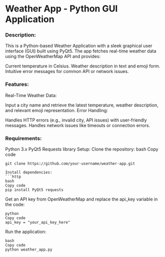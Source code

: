 # Weather App - Python GUI Application
### Description:
This is a Python-based Weather Application with a sleek graphical user interface (GUI) built using PyQt5. The app fetches real-time weather data using the OpenWeatherMap API and provides:

Current temperature in Celsius.
Weather description in text and emoji form.
Intuitive error messages for common API or network issues.
### Features:
Real-Time Weather Data:

Input a city name and retrieve the latest temperature, weather description, and relevant emoji representation.
Error Handling:

Handles HTTP errors (e.g., invalid city, API issues) with user-friendly messages.
Handles network issues like timeouts or connection errors.

### Requirements:
Python 3.x
PyQt5
Requests library
Setup:
Clone the repository:
bash
Copy code
```http
git clone https://github.com/your-username/weather-app.git

Install dependencies:
```http
bash
Copy code
pip install PyQt5 requests
```
Get an API key from OpenWeatherMap and replace the api_key variable in the code:
```http
python
Copy code
api_key = "your_api_key_here"
```
Run the application:
```http
bash
Copy code
python weather_app.py
```

